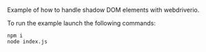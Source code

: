 Example of how to handle shadow DOM elements with webdriverio.

To run the example launch the following commands:

```
npm i
node index.js
```
